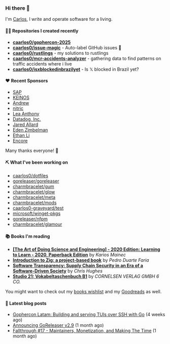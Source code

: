 ### Hi there 👋

I'm [Carlos](https://caarlos0.dev), I write and operate software for a living.

#### 👨‍💻 Repositories I created recently
- **[caarlos0/gophercon-2025](https://github.com/caarlos0/gophercon-2025)**
- **[caarlos0/issue-magic](https://github.com/caarlos0/issue-magic)** - Auto-label GitHub issues 🦀
- **[caarlos0/rustlings](https://github.com/caarlos0/rustlings)** - my solutions to rustlings
- **[caarlos0/mcr-accidents-analyzer](https://github.com/caarlos0/mcr-accidents-analyzer)** - gathering data to find patterns on traffic accidents where i live
- **[caarlos0/isxblockedinbrazilyet](https://github.com/caarlos0/isxblockedinbrazilyet)** - Is 𝕏 blocked in Brazil yet?


#### ❤️ Recent Sponsors
- [SAP](https://github.com/SAP)
- [KEINOS](https://github.com/KEINOS)
- [Andrew](https://github.com/wobondar)
- [nitric](https://github.com/nitrictech)
- [Lea Anthony](https://github.com/leaanthony)
- [Datadog, Inc.](https://github.com/DataDog)
- [Jared Allard](https://github.com/jaredallard)
- [Eden Zimbelman](https://github.com/zimeg)
- [Ethan Li](https://github.com/ethanjli)
- [Encore](https://github.com/encoredev)

Many thanks everyone! 🙏

#### ⛏️ What I've been working on

- [caarlos0/dotfiles](https://github.com/caarlos0/dotfiles)
- [goreleaser/goreleaser](https://github.com/goreleaser/goreleaser)
- [charmbracelet/gum](https://github.com/charmbracelet/gum)
- [charmbracelet/glow](https://github.com/charmbracelet/glow)
- [charmbracelet/meta](https://github.com/charmbracelet/meta)
- [charmbracelet/mods](https://github.com/charmbracelet/mods)
- [caarlos0-graveyard/test](https://github.com/caarlos0-graveyard/test)
- [microsoft/winget-pkgs](https://github.com/microsoft/winget-pkgs)
- [goreleaser/nfpm](https://github.com/goreleaser/nfpm)
- [charmbracelet/glamour](https://github.com/charmbracelet/glamour)

#### 📚 Books I'm reading
- **[[The Art of Doing Science and Engineering] - 2020 Edition: Learning to Learn - 2020, Paperback Edition](https://www.goodreads.com/book/show/155968362-the-art-of-doing-science-and-engineering---2020-edition)** by _Karios Mainec_
- **[Introduction to Zig: a project-based book](https://www.goodreads.com/book/show/220362789-introduction-to-zig)** by _Pedro Duarte Faria_
- **[Software Transparency: Supply Chain Security in an Era of a Software-Driven Society](https://www.goodreads.com/book/show/78919033-software-transparency)** by _Chris Hughes_
- **[Studio 21: Vokabeltaschenbuch B1](https://www.goodreads.com/book/show/51094341-studio-21)** by _CORNELSEN VERLAG GMBH 6 CO._

You might want to check out my
[books wishlist](https://www.amazon.com.br/hz/wishlist/ls/EB8P7VS717SV)
and my [Goodreads](https://www.goodreads.com/user/show/51005066-carlos-becker)
as well.

#### 📄 Latest blog posts
- [Gophercon Latam: Building and serving TUIs over SSH with Go](https://carlosbecker.com/posts/gophercon-latam-2025/) (4 weeks ago)
- [Announcing GoReleaser v2.9](https://carlosbecker.com/posts/goreleaser-v2.9/) (1 month ago)
- [Fallthrough #17 - Maintainers, Monetization, and Making The Time](https://carlosbecker.com/posts/fallthrough-e17/) (1 month ago)
